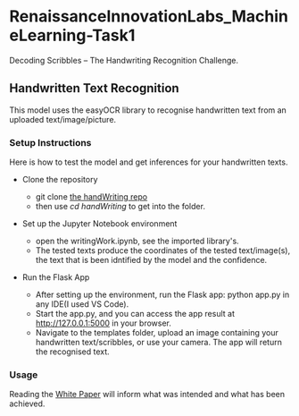 # RenaissanceInnovationLabs_MachineLearning-Task1
Decoding Scribbles – The Handwriting Recognition Challenge.

## Handwritten Text Recognition
This model uses the easyOCR library to recognise handwritten text from an uploaded text/image/picture.

### Setup Instructions
Here is how to test the model and get inferences for your handwritten texts.

- Clone the repository
     - git clone [the handWriting repo](https://github.com/Zaratti/RenaissanceInnovationLabs_MachineLearning-Task1.git)
     - then use _cd handWriting_ to get into the folder.

- Set up the Jupyter Notebook environment
     - open the writingWork.ipynb, see the imported library's.
     - The tested texts produce the coordinates of the tested text/image(s), the text that is been idntified by the model and the confidence.

- Run the Flask App
     - After setting up the environment, run the Flask app: python app.py in any IDE(I used VS Code).
     -  Start the app.py, and you can access the app result at http://127.0.0.1:5000 in your browser.
     -  Navigate to the templates folder, upload an image containing your handwritten text/scribbles, or use your camera. The app will return the recognised text.


### Usage
Reading the [White Paper](https://github.com/Zaratti/RenaissanceInnovationLabs_MachineLearning-Task1/blob/main/RIL%20Task%201.ipynb) will inform what was intended and what has been achieved.
